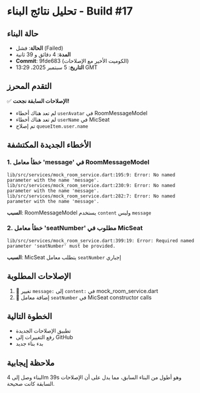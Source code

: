 # تحليل نتائج البناء - Build #17

## حالة البناء
- **الحالة**: فشل (Failed)
- **المدة**: 4 دقائق و 39 ثانية
- **Commit**: 9fde683 (الكوميت الأخير مع الإصلاحات)
- **التاريخ**: 5 سبتمبر 2025، 13:29 GMT

## التقدم المحرز
✅ **الإصلاحات السابقة نجحت!**
- لم تعد هناك أخطاء `userAvatar` في RoomMessageModel
- لم تعد هناك أخطاء `userName` في MicSeat
- تم إصلاح `queueItem.user.name`

## الأخطاء الجديدة المكتشفة

### 1. خطأ معامل 'message' في RoomMessageModel
```
lib/src/services/mock_room_service.dart:195:9: Error: No named parameter with the name 'message'.
lib/src/services/mock_room_service.dart:230:9: Error: No named parameter with the name 'message'.
lib/src/services/mock_room_service.dart:282:7: Error: No named parameter with the name 'message'.
```
**السبب**: RoomMessageModel يستخدم `content` وليس `message`

### 2. خطأ معامل 'seatNumber' مطلوب في MicSeat
```
lib/src/services/mock_room_service.dart:399:19: Error: Required named parameter 'seatNumber' must be provided.
```
**السبب**: MicSeat يتطلب معامل `seatNumber` إجباري

## الإصلاحات المطلوبة
1. 🔧 تغيير `message:` إلى `content:` في mock_room_service.dart
2. 🔧 إضافة معامل `seatNumber` في MicSeat constructor calls

## الخطوة التالية
- تطبيق الإصلاحات الجديدة
- رفع التغييرات إلى GitHub
- بدء بناء جديد

## ملاحظة إيجابية
البناء وصل إلى 4m 39s وهو أطول من البناء السابق، مما يدل على أن الإصلاحات السابقة كانت صحيحة.

